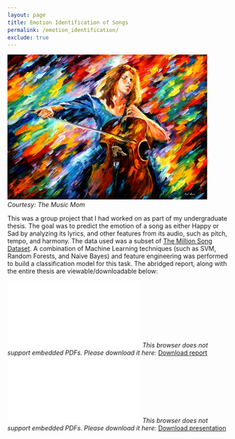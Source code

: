 ```yaml
---
layout: page
title: Emotion Identification of Songs
permalink: /emotion_identification/
exclude: true
---
```

![Emotion Identification of Songs](../files/emotion_image.jpg?raw=true)
<br><i> Courtesy: The Music Mom </i>

This was a group project that I had worked on as part of my undergraduate thesis. The goal was to predict the emotion of a song as either Happy or Sad by analyzing its lyrics, and other features from its audio, such as pitch, tempo, and harmony. The data used was a subset of <a href="https://labrosa.ee.columbia.edu/millionsong/"> The Million Song Dataset</a>. A combination of Machine Learning techniques (such as SVM, Random Forests, and Naive Bayes) and feature engineering was performed to build a classification model for this task. The abridged report, along with the entire thesis are viewable/downloadable below:

<object data="/files/emotion_presentation.pdf" type="application/pdf" width="360px" height="400px">
    <embed src="/files/emotion_presentation.pdf">
        <i>This browser does not support embedded PDFs. Please download it here: </i><a href="/files/emotion_presentation.pdf">Download report</a>
    </embed>
</object>
<object data="/files/emotion_thesis.pdf" type="application/pdf" width="360px" height="400px">
    <embed src="/files/emotion_thesis.pdf">
        <i>This browser does not support embedded PDFs. Please download it here: </i><a href="/files/emotion_thesis.pdf">Download presentation</a>
    </embed>
</object>

